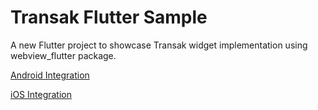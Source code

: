 # Transak Flutter Sample

A new Flutter project to showcase Transak widget implementation using webview_flutter package. 

[Android Integration](https://github.com/agtransak/TransakFlutterSample/blob/develop/sample/Flutter-Android-Redirection.mp4)

[iOS Integration](https://github.com/agtransak/TransakFlutterSample/blob/develop/sample/Flutter-iOS-Redirection.mp4)
